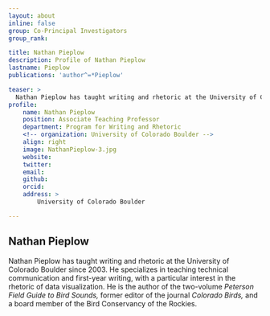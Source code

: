 ```yaml
---
layout: about
inline: false
group: Co-Principal Investigators
group_rank: 

title: Nathan Pieplow
description: Profile of Nathan Pieplow
lastname: Pieplow
publications: 'author^=*Pieplow'

teaser: >
  Nathan Pieplow has taught writing and rhetoric at the University of Colorado Boulder since 2003. He specializes in teaching technical communication and first-year writing, with a particular interest in the rhetoric of data visualization.
profile:
    name: Nathan Pieplow
    position: Associate Teaching Professor
    department: Program for Writing and Rhetoric
    <!-- organization: University of Colorado Boulder -->
    align: right
    image: NathanPieplow-3.jpg
    website: 
    twitter: 
    email: 
    github: 
    orcid: 
    address: >
        University of Colorado Boulder

---
```


## Nathan Pieplow

Nathan Pieplow has taught writing and rhetoric at the University of Colorado Boulder since 2003. He specializes in teaching technical communication and first-year writing, with a particular interest in the rhetoric of data visualization. He is the author of the two-volume _Peterson Field Guide to Bird Sounds,_ former editor of the journal _Colorado Birds,_ and a board member of the Bird Conservancy of the Rockies.
